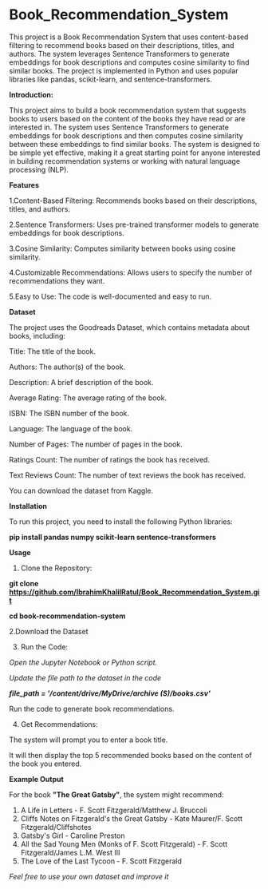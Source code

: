 # Book_Recommendation_System

This project is a Book Recommendation System that uses content-based filtering to recommend books based on their descriptions, titles, and authors. The system leverages Sentence Transformers to generate embeddings for book descriptions and computes cosine similarity to find similar books. The project is implemented in Python and uses popular libraries like pandas, scikit-learn, and sentence-transformers.

**Introduction:**

This project aims to build a book recommendation system that suggests books to users based on the content of the books they have read or are interested in. The system uses Sentence Transformers to generate embeddings for book descriptions and then computes cosine similarity between these embeddings to find similar books.
The system is designed to be simple yet effective, making it a great starting point for anyone interested in building recommendation systems or working with natural language processing (NLP).


**Features**

1.Content-Based Filtering: Recommends books based on their descriptions, titles, and authors.

2.Sentence Transformers: Uses pre-trained transformer models to generate embeddings for book descriptions.

3.Cosine Similarity: Computes similarity between books using cosine similarity.

4.Customizable Recommendations: Allows users to specify the number of recommendations they want.

5.Easy to Use: The code is well-documented and easy to run.



**Dataset**


The project uses the Goodreads Dataset, which contains metadata about books, including:

Title: The title of the book.

Authors: The author(s) of the book.

Description: A brief description of the book.

Average Rating: The average rating of the book.

ISBN: The ISBN number of the book.

Language: The language of the book.

Number of Pages: The number of pages in the book.

Ratings Count: The number of ratings the book has received.

Text Reviews Count: The number of text reviews the book has received.

You can download the dataset from Kaggle.


**Installation**

To run this project, you need to install the following Python libraries:

**pip install pandas numpy scikit-learn sentence-transformers**


**Usage**

1. Clone the Repository:

**git clone https://github.com/IbrahimKhalilRatul/Book_Recommendation_System.git**

**cd book-recommendation-system**

2.Download the Dataset

3. Run the Code:

_Open the Jupyter Notebook or Python script._

*Update the file path to the dataset in the code*

***file_path = '/content/drive/MyDrive/archive (S)/books.csv'***

Run the code to generate book recommendations.

4. Get Recommendations:

The system will prompt you to enter a book title.

It will then display the top 5 recommended books based on the content of the book you entered.

**Example Output**

For the book **"The Great Gatsby"**, the system might recommend:

1. A Life in Letters - F. Scott Fitzgerald/Matthew J. Bruccoli
2. Cliffs Notes on Fitzgerald's the Great Gatsby - Kate Maurer/F. Scott Fitzgerald/Cliffshotes
3. Gatsby's Girl - Caroline Preston
4. All the Sad Young Men (Monks of F. Scott Fitzgerald) - F. Scott Fitzgerald/James L.M. West III
5. The Love of the Last Tycoon - F. Scott Fitzgerald


*Feel free to use your own dataset and improve it*
